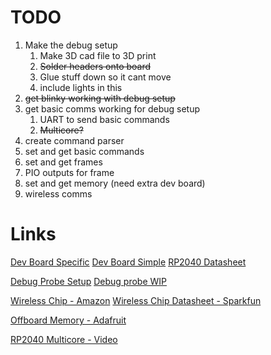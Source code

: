 # TODO
1. Make the debug setup
    1. Make 3D cad file to 3D print
    2. ~~Solder headers onto board~~
    3. Glue stuff down so it cant move
    4. include lights in this
2. ~~get blinky working with debug setup~~
3. get basic comms working for debug setup
    1. UART to send basic commands
    2. ~~Multicore?~~
4. create command parser
5. set and get basic commands
6. set and get frames
7. PIO outputs for frame
8. set and get memory (need extra dev board)
9. wireless comms




# Links
[Dev Board Specific](https://docs.wiznet.io/Product/Chip/Ethernet/W5500/w5500-evb-pico)
[Dev Board Simple](https://wiznet.io/products/evaluation-boards/w5500-evb-pico)
[RP2040 Datasheet](https://datasheets.raspberrypi.com/rp2040/rp2040-datasheet.pdf)

[Debug Probe Setup](https://www.raspberrypi.com/documentation/microcontrollers/debug-probe.html)
[Debug probe WIP](https://www.raspberrypi.com/documentation/microcontrollers/debug-probe.html#:~:text=If%20you%20have,Debug%20Probe%2C%20respectively.)

[Wireless Chip - Amazon](https://www.amazon.com/Makerfire-Arduino-NRF24L01-Wireless-Transceiver/dp/B00O9O868G)
[Wireless Chip Datasheet - Sparkfun](https://cdn.sparkfun.com/assets/3/d/8/5/1/nRF24L01P_Product_Specification_1_0.pdf)

[Offboard Memory - Adafruit](https://www.adafruit.com/product/5634)

[RP2040 Multicore - Video](https://www.youtube.com/watch?v=aIFElaK14V4)


